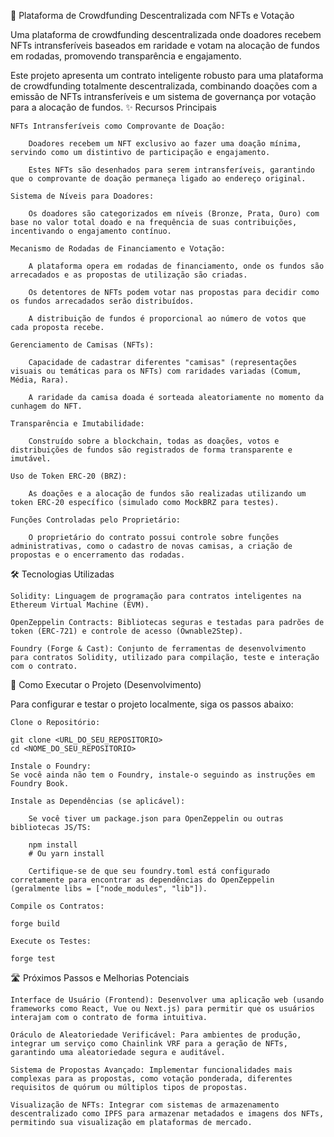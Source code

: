 🚀 Plataforma de Crowdfunding Descentralizada com NFTs e Votação

Uma plataforma de crowdfunding descentralizada onde doadores recebem NFTs intransferíveis baseados em raridade e votam na alocação de fundos em rodadas, promovendo transparência e engajamento.

Este projeto apresenta um contrato inteligente robusto para uma plataforma de crowdfunding totalmente descentralizada, combinando doações com a emissão de NFTs intransferíveis e um sistema de governança por votação para a alocação de fundos.
✨ Recursos Principais

    NFTs Intransferíveis como Comprovante de Doação:

        Doadores recebem um NFT exclusivo ao fazer uma doação mínima, servindo como um distintivo de participação e engajamento.

        Estes NFTs são desenhados para serem intransferíveis, garantindo que o comprovante de doação permaneça ligado ao endereço original.

    Sistema de Níveis para Doadores:

        Os doadores são categorizados em níveis (Bronze, Prata, Ouro) com base no valor total doado e na frequência de suas contribuições, incentivando o engajamento contínuo.

    Mecanismo de Rodadas de Financiamento e Votação:

        A plataforma opera em rodadas de financiamento, onde os fundos são arrecadados e as propostas de utilização são criadas.

        Os detentores de NFTs podem votar nas propostas para decidir como os fundos arrecadados serão distribuídos.

        A distribuição de fundos é proporcional ao número de votos que cada proposta recebe.

    Gerenciamento de Camisas (NFTs):

        Capacidade de cadastrar diferentes "camisas" (representações visuais ou temáticas para os NFTs) com raridades variadas (Comum, Média, Rara).

        A raridade da camisa doada é sorteada aleatoriamente no momento da cunhagem do NFT.

    Transparência e Imutabilidade:

        Construído sobre a blockchain, todas as doações, votos e distribuições de fundos são registrados de forma transparente e imutável.

    Uso de Token ERC-20 (BRZ):

        As doações e a alocação de fundos são realizadas utilizando um token ERC-20 específico (simulado como MockBRZ para testes).

    Funções Controladas pelo Proprietário:

        O proprietário do contrato possui controle sobre funções administrativas, como o cadastro de novas camisas, a criação de propostas e o encerramento das rodadas.

🛠️ Tecnologias Utilizadas

    Solidity: Linguagem de programação para contratos inteligentes na Ethereum Virtual Machine (EVM).

    OpenZeppelin Contracts: Bibliotecas seguras e testadas para padrões de token (ERC-721) e controle de acesso (Ownable2Step).

    Foundry (Forge & Cast): Conjunto de ferramentas de desenvolvimento para contratos Solidity, utilizado para compilação, teste e interação com o contrato.

🚀 Como Executar o Projeto (Desenvolvimento)

Para configurar e testar o projeto localmente, siga os passos abaixo:

    Clone o Repositório:

    git clone <URL_DO_SEU_REPOSITORIO>
    cd <NOME_DO_SEU_REPOSITORIO>

    Instale o Foundry:
    Se você ainda não tem o Foundry, instale-o seguindo as instruções em Foundry Book.

    Instale as Dependências (se aplicável):

        Se você tiver um package.json para OpenZeppelin ou outras bibliotecas JS/TS:

        npm install
        # Ou yarn install

        Certifique-se de que seu foundry.toml está configurado corretamente para encontrar as dependências do OpenZeppelin (geralmente libs = ["node_modules", "lib"]).

    Compile os Contratos:

    forge build

    Execute os Testes:

    forge test

🛣️ Próximos Passos e Melhorias Potenciais

    Interface de Usuário (Frontend): Desenvolver uma aplicação web (usando frameworks como React, Vue ou Next.js) para permitir que os usuários interajam com o contrato de forma intuitiva.

    Oráculo de Aleatoriedade Verificável: Para ambientes de produção, integrar um serviço como Chainlink VRF para a geração de NFTs, garantindo uma aleatoriedade segura e auditável.

    Sistema de Propostas Avançado: Implementar funcionalidades mais complexas para as propostas, como votação ponderada, diferentes requisitos de quórum ou múltiplos tipos de propostas.

    Visualização de NFTs: Integrar com sistemas de armazenamento descentralizado como IPFS para armazenar metadados e imagens dos NFTs, permitindo sua visualização em plataformas de mercado.
